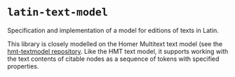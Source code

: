 # `latin-text-model`

Specification and implementation of a model for editions of texts in Latin.

This library is closely modelled on  the Homer Multitext text model (see the [hmt-textmodel repository](https://github.com/homermultitext/hmt-textmodel). Like the HMT text model, it supports working with the text contents of citable nodes as a sequence of tokens with specified properties.
